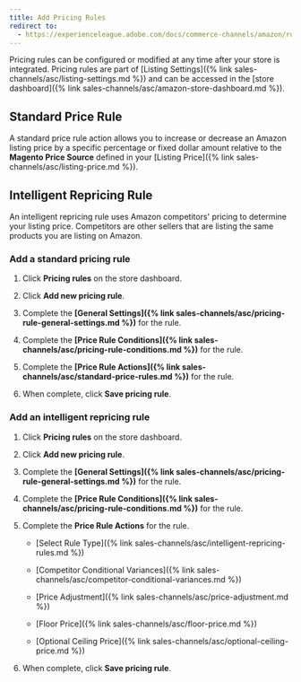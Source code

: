 ```yaml
---
title: Add Pricing Rules
redirect to:
  - https://experienceleague.adobe.com/docs/commerce-channels/amazon/rules/pricing-rules/add-pricing-rule.html
---
```


Pricing rules can be configured or modified at any time after your store is integrated. Pricing rules are part of [Listing Settings]({% link sales-channels/asc/listing-settings.md %}) and can be accessed in the [store dashboard]({% link sales-channels/asc/amazon-store-dashboard.md %}).

## Standard Price Rule
A standard price rule action allows you to increase or decrease an Amazon listing price by a specific percentage or fixed dollar amount relative to the **Magento Price Source** defined in your [Listing Price]({% link sales-channels/asc/listing-price.md %}).

## Intelligent Repricing Rule
An intelligent repricing rule uses Amazon competitors' pricing to determine your listing price. Competitors are other sellers that are listing the same products you are listing on Amazon.

### Add a standard pricing rule

1. Click **Pricing rules** on the store dashboard.

1. Click **Add new pricing rule**.

1. Complete the **[General Settings]({% link sales-channels/asc/pricing-rule-general-settings.md %})** for the rule.

1. Complete the **[Price Rule Conditions]({% link sales-channels/asc/pricing-rule-conditions.md %})** for the rule.

1. Complete the **[Price Rule Actions]({% link sales-channels/asc/standard-price-rules.md %})** for the rule.

1. When complete, click **Save pricing rule**.

### Add an intelligent repricing rule

1. Click **Pricing rules** on the store dashboard.

1. Click **Add new pricing rule**.

1. Complete the **[General Settings]({% link sales-channels/asc/pricing-rule-general-settings.md %})** for the rule.

1. Complete the **[Price Rule Conditions]({% link sales-channels/asc/pricing-rule-conditions.md %})** for the rule.

1. Complete the **Price Rule Actions** for the rule.

    - [Select Rule Type]({% link sales-channels/asc/intelligent-repricing-rules.md %})

    - [Competitor Conditional Variances]({% link sales-channels/asc/competitor-conditional-variances.md %})

    - [Price Adjustment]({% link sales-channels/asc/price-adjustment.md %})

    - [Floor Price]({% link sales-channels/asc/floor-price.md %})

    - [Optional Ceiling Price]({% link sales-channels/asc/optional-ceiling-price.md %})

1. When complete, click **Save pricing rule**.

